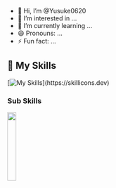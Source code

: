 - 👋 Hi, I’m @Yusuke0620
- 👀 I’m interested in ...
- 🌱 I’m currently learning ...
- 😄 Pronouns: ...
- ⚡ Fun fact: ...

## 🌱 My Skills
[![My Skills](https://skillicons.dev/icons?i=sass,js,nodejs,ruby,rails,)](https://skillicons.dev)

### Sub Skills
<p>
  <a href="https://skillicons.dev">
    <img src="https://skillicons.dev/icons?i=html,css,git,figma,ps,npm,gulp" width="20%" height="auto" />
  </a>
</p>

<!---
Yusuke0620/Yusuke0620 is a ✨ special ✨ repository because its `README.md` (this file) appears on your GitHub profile.
You can click the Preview link to take a look at your changes.
--->
